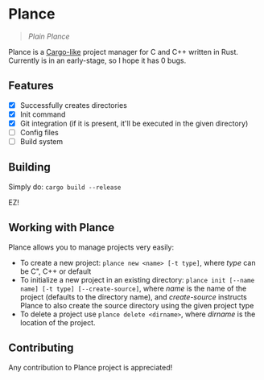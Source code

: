 # Plance
> *Plain Plance*

Plance is a [Cargo-like](https://doc.rust-lang.org/cargo/) project manager for C and C++ written in Rust.
Currently is in an early-stage, so I hope it has 0 bugs.

## Features

- [X] Successfully creates directories
- [X] Init command
- [X] Git integration (if it is present, it'll be executed in the given directory)
- [ ] Config files
- [ ] Build system

## Building

Simply do:
`cargo build --release`

EZ!

## Working with Plance

Plance allows you to manage projects very easily:

- To create a new project: `plance new <name> [-t type]`, where *type* can be C", C++ or default
- To initialize a new project in an existing directory: `plance init [--name name] [-t type] [--create-source]`, where *name* is the name of the project (defaults to the directory name), and *create-source* instructs Plance to also create the source directory using the given project type
- To delete a project use `plance delete <dirname>`, where *dirname* is the location of the project.

## Contributing

Any contribution to Plance project is appreciated!
